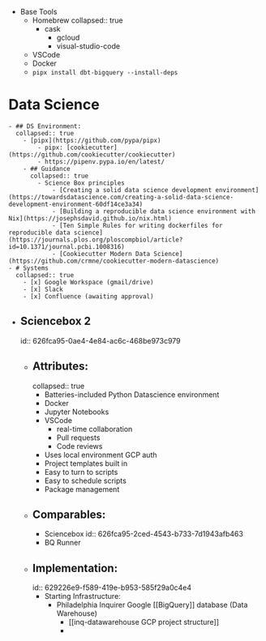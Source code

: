 - Base Tools
	- Homebrew
	  collapsed:: true
		- cask
			- gcloud
			- visual-studio-code
	- VSCode
	- Docker
	- `pipx install dbt-bigquery --install-deps`
# Data Science
	- ## DS Environment:
	  collapsed:: true
		- [pipx](https://github.com/pypa/pipx)
			- pipx: [cookiecutter](https://github.com/cookiecutter/cookiecutter)
			- https://pipenv.pypa.io/en/latest/
		- ## Guidance
		  collapsed:: true
			- Science Box principles
				- [Creating a solid data science development environment](https://towardsdatascience.com/creating-a-solid-data-science-development-environment-60df14ce3a34)
				- [Building a reproducible data science environment with Nix](https://josephsdavid.github.io/nix.html)
				- [Ten Simple Rules for writing dockerfiles for reproducible data science](https://journals.plos.org/ploscompbiol/article?id=10.1371/journal.pcbi.1008316)
				- [Cookiecutter Modern Data Science](https://github.com/crmne/cookiecutter-modern-datascience)
	- # Systems
	  collapsed:: true
		- [x] Google Workspace (gmail/drive)
		- [x] Slack
		- [x] Confluence (awaiting approval)
- ## Sciencebox 2
  id:: 626fca95-0ae4-4e84-ac6c-468be973c979
	- ## Attributes:
	  collapsed:: true
		- Batteries-included Python Datascience environment
		- Docker
		- Jupyter Notebooks
		- VSCode
			- real-time collaboration
			- Pull requests
			- Code reviews
		- Uses local environment GCP auth
		- Project templates built in
		- Easy to turn to scripts
		- Easy to schedule scripts
		- Package management
	- ## Comparables:
		- Sciencebox
		  id:: 626fca95-2ced-4543-b733-7d1943afb463
		- BQ Runner
	- ## Implementation:
	  id:: 629226e9-f589-419e-b953-585f29a0c4e4
		- Starting Infrastructure:
			- Philadelphia Inquirer Google [[BigQuery]] database (Data Warehouse)
				- [[inq-datawarehouse GCP project structure]]
				-